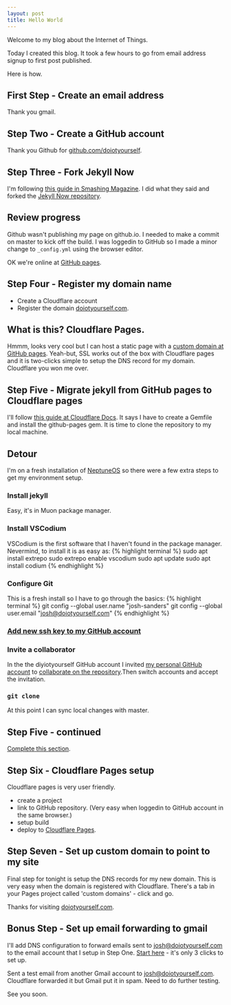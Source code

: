 ```yaml
---
layout: post
title: Hello World
---
```


Welcome to my blog about the Internet of Things. 

Today I created this blog. It took a few hours to go from email address signup to first post published. 

Here is how.

## First Step - Create an email address

Thank you gmail.


## Step Two - Create a GitHub account

Thank you Github for [github.com/doiotyourself](https://github.com/doiotyourself/).

## Step Three - Fork Jekyll Now

I'm following [this guide in Smashing Magazine](https://www.smashingmagazine.com/2014/08/build-blog-jekyll-github-pages/). I did what they said and forked the [Jekyll Now repository](https://github.com/barryclark/jekyll-now). 

## Review progress

Github wasn't publishing my page on github.io. I needed to make a commit on master to kick off the build. I was loggedin to GitHub so I made a minor change to `_config.yml` using the browser editor.

OK we're online at [GitHub pages](https://doiotyourself.github.io). 

## Step Four - Register my domain name

- Create a Cloudflare account
- Register the domain [doiotyourself.com](https://doiotyourself.com).

## What is this? Cloudflare Pages. 

Hmmm, looks very cool but I can host a static page with a [custom domain at GitHub pages](https://docs.github.com/en/pages/configuring-a-custom-domain-for-your-github-pages-site). Yeah-but, SSL works out of the box with Cloudflare pages and it is two-clicks simple to setup the DNS record for my domain. Cloudflare you won me over.

## Step Five - Migrate jekyll from GitHub pages to Cloudflare pages

I'll follow [this guide at Cloudflare Docs](https://developers.cloudflare.com/pages/migrations/migrating-jekyll-from-github-pages/). It says I have to create a Gemfile and install the github-pages gem. It is time to clone the repository to my local machine.

## Detour

I'm on a fresh installation of [NeptuneOS](https://neptuneos.com/) so there were a few extra steps to get my environment setup.

### Install jekyll
Easy, it's in Muon package manager.

### Install VSCodium
VSCodium is the first software that I haven't found in the package manager. Nevermind, to install it is as easy as:
{% highlight terminal %}
sudo apt install extrepo
sudo extrepo enable vscodium
sudo apt update
sudo apt install codium
{% endhighlight %}

### Configure Git
This is a fresh install so I have to go through the basics:
{% highlight terminal %}
git config --global user.name "josh-sanders"
git config --global user.email "josh@doiotyourself.com"
{% endhighlight %}

### [Add new ssh key to my GitHub account](https://docs.github.com/en/authentication/connecting-to-github-with-ssh/adding-a-new-ssh-key-to-your-github-account)

### Invite a collaborator 
In the the diyiotyourself GitHub account I invited [my personal GitHub account](https://github.com/josh-sanders/) to [collaborate on the repository](https://docs.github.com/en/account-and-profile/setting-up-and-managing-your-personal-account-on-github/managing-access-to-your-personal-repositories/inviting-collaborators-to-a-personal-repository).Then switch accounts and accept the invitation. 

### `git clone` 
At this point I can sync local changes with master. 

## Step Five - continued
[Complete this section](https://developers.cloudflare.com/pages/migrations/migrating-jekyll-from-github-pages/#preparing-your-github-pages-repository).

## Step Six - Cloudflare Pages setup

Cloudflare pages is very user friendly.
- create a project
- link to GitHub repository. (Very easy when loggedin to GitHub account in the same browser.)
- setup build 
- deploy to [Cloudflare Pages](https://doiotyourself.pages.dev).


## Step Seven - Set up custom domain to point to my site

Final step for tonight is setup the DNS records for my new domain. This is very easy when the domain is registered with Cloudflare. There's a tab in your Pages project called 'custom domains' - click and go.

Thanks for visiting [doiotyourself.com](https://doiotyourself.com).

## Bonus Step - Set up email forwarding to gmail

I'll add DNS configuration to forward emails sent to <josh@doiotyourself.com> to the email account that I setup in Step One. [Start here](https://dash.cloudflare.com/?to=/:account/:zone/email/overview) - it's only 3 clicks to set up.

Sent a test email from another Gmail account to <josh@doiotyourself.com>. Cloudflare forwarded it but Gmail put it in spam. Need to do further testing.

See you soon.